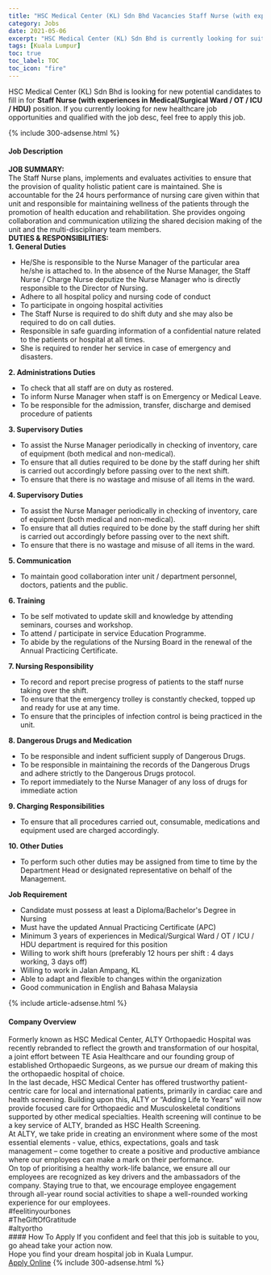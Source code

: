 ```yaml
---
title: "HSC Medical Center (KL) Sdn Bhd Vacancies Staff Nurse (with experiences in Medical/Surgical Ward / OT / ICU / HDU)" 
category: Jobs 
date: 2021-05-06 
excerpt: "HSC Medical Center (KL) Sdn Bhd is currently looking for suitable person to fill in the Staff Nurse (with experiences in Medical/Surgical Ward / OT / ICU / HDU) which positioned at Kuala Lumpur" 
tags: [Kuala Lumpur] 
toc: true 
toc_label: TOC 
toc_icon: "fire" 
--- 
```


<p>HSC Medical Center (KL) Sdn Bhd is looking for new potential candidates to fill in for <b>Staff Nurse (with experiences in Medical/Surgical Ward / OT / ICU / HDU)</b> position. If you currently looking for new healthcare job opportunities and qualified with the job desc, feel free to apply this job.
</p>{% include 300-adsense.html %} 
<div><div><h4>Job Description</h4></div><div><div><span><div><div><div><strong>JOB SUMMARY:</strong></div><div>The Staff Nurse plans, implements and evaluates activities to ensure that the provision of quality holistic patient care is maintained. She is accountable for the 24 hours performance of nursing care given within that unit and responsible for maintaining wellness of the patients through the promotion of health education and rehabilitation. She provides ongoing collaboration and communication utilizing the shared decision making of the unit and the multi-disciplinary team members.</div><div><strong>DUTIES &amp; RESPONSIBILITIES:</strong></div><div><strong>1. General Duties</strong></div><ul><li>He/She is responsible to the Nurse Manager of the particular area he/she is attached to. In the absence of the Nurse Manager, the Staff Nurse / Charge Nurse deputize the Nurse Manager who is directly responsible to the Director of Nursing.</li><li>Adhere to all hospital policy and nursing code of conduct</li><li>To participate in ongoing hospital activities</li><li>The Staff Nurse is required to do shift duty and she may also be required to do on call duties.</li><li>Responsible in safe guarding information of a confidential nature related to the patients or hospital at all times.</li><li>She is required to render her service in case of emergency and disasters.</li></ul><div><strong>2. Administrations Duties</strong></div><ul><li>To check that all staff are on duty as rostered.</li><li>To inform Nurse Manager when staff is on Emergency or Medical Leave.</li><li>To be responsible for the admission, transfer, discharge and demised procedure of patients</li></ul><div><strong>3. Supervisory Duties</strong></div><ul><li>To assist the Nurse Manager periodically in checking of inventory, care of equipment (both medical and non-medical).</li><li>To ensure that all duties required to be done by the staff during her shift is carried out accordingly before passing over to the next shift.</li><li>To ensure that there is no wastage and misuse of all items in the ward.</li></ul><div><strong>4. Supervisory Duties</strong></div><ul><li>To assist the Nurse Manager periodically in checking of inventory, care of equipment (both medical and non-medical).</li><li>To ensure that all duties required to be done by the staff during her shift is carried out accordingly before passing over to the next shift.</li><li>To ensure that there is no wastage and misuse of all items in the ward.</li></ul><div><strong>5. Communication</strong></div><ul><li>To maintain good collaboration inter unit / department personnel, doctors, patients and the public.</li></ul><div><strong>6. Training</strong></div><ul><li>To be self motivated to update skill and knowledge by attending seminars, courses and workshop.</li><li>To attend / participate in service Education Programme.</li><li>To abide by the regulations of the Nursing Board in the renewal of the Annual Practicing Certificate.</li></ul><div><strong>7. Nursing Responsibility</strong></div><ul><li>To record and report precise progress of patients to the staff nurse taking over the shift.</li><li>To ensure that the emergency trolley is constantly checked, topped up and ready for use at any time.</li><li>To ensure that the principles of infection control is being practiced in the unit.</li></ul><div><strong>8. Dangerous Drugs and Medication</strong></div><ul><li>To be responsible and indent sufficient supply of Dangerous Drugs.</li><li>To be responsible in maintaining the records of the Dangerous Drugs and adhere strictly to the Dangerous Drugs protocol.</li><li>To report immediately to the Nurse Manager of any loss of drugs for immediate action</li></ul><div><strong>9. Charging Responsibilities</strong></div><ul><li>To ensure that all procedures carried out, consumable, medications and equipment used are charged accordingly.</li></ul><div><strong>10. Other Duties</strong></div><ul><li>To perform such other duties may be assigned from time to time by the Department Head or designated representative on behalf of the Management.</li></ul></div><div><strong>Job Requirement</strong></div><ul><li>Candidate must possess at least a Diploma/Bachelor's Degree in Nursing</li><li>Must have the updated Annual Practicing Certificate (APC)</li><li>Minimum 3 years of experiences in Medical/Surgical Ward / OT / ICU / HDU department is required for this position</li><li>Willing to work shift hours (preferably 12 hours per shift : 4 days working, 3 days off)</li><li>Willing to work in Jalan Ampang, KL</li><li>Able to adapt and flexible to changes within the organization</li><li>Good communication in English and Bahasa Malaysia</li></ul></div></span></div></div></div> 
{% include article-adsense.html %} 
<div><div><h4>Company Overview</h4></div><div><div><span><div><div>
<div>
		Formerly known as HSC Medical Center, ALTY Orthopaedic Hospital was recently rebranded to reflect the growth and transformation of our hospital, a joint effort between TE Asia Healthcare and our founding group of established Orthopaedic Surgeons, as we pursue our dream of making this the orthopaedic hospital of choice.</div>
<div>
		In the last decade, HSC Medical Center has offered trustworthy patient-centric care for local and international patients, primarily in cardiac care and health screening. Building upon this, ALTY or &#8220;Adding Life to Years&#8221; will now provide focused care for Orthopaedic and Musculoskeletal conditions supported by other medical specialties. Health screening will continue to be a key service of ALTY, branded as HSC Health Screening.</div>
<div>
		At ALTY, we take pride in creating an environment where some of the most essential elements - value, ethics, expectations, goals and task management &#8211; come together to create a positive and productive ambiance where our employees can make a mark on their performance.</div>
<div>
		On top of prioritising a healthy work-life balance, we ensure all our employees are recognized as key drivers and the ambassadors of the company. Staying true to that, we encourage employee engagement through all-year round social activities to shape a well-rounded working experience for our employees.</div>
</div>
<div>
	#feelitinyourbones</div>
<div>
	#TheGiftOfGratitude</div>
<div>
	#altyortho</div></div></span></div></div></div> 
#### How To Apply 
If you confident and feel that this job is suitable to you, go ahead take your action now. <br/> 
Hope you find your dream hospital job in Kuala Lumpur. <br/> 
<a href="https://www.jobstreet.com.my/en/job/staff-nurse-with-experiences-in-medical-surgical-ward-ot-icu-hdu-4542235?jobId=jobstreet-my-job-4542235" class="btn btn--warning" target="_blank" rel="nofollow noopenner">Apply Online</a> 
{% include 300-adsense.html %} 